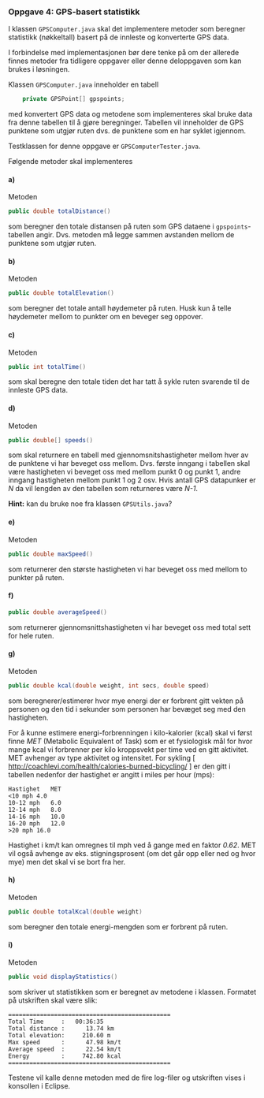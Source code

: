 ### Oppgave 4: GPS-basert statistikk

I klassen `GPSComputer.java` skal det implementere metoder som beregner statistikk (nøkkeltall) basert på de innleste og konverterte GPS data.

I forbindelse med implementasjonen bør dere tenke på om der allerede finnes metoder fra tidligere oppgaver eller denne deloppgaven som kan brukes i løsningen.

Klassen `GPSComputer.java` inneholder en tabell

```java
	private GPSPoint[] gpspoints;
```

med konvertert GPS data og metodene som implementeres skal bruke data fra denne tabellen til å gjøre beregninger. Tabellen vil inneholder de GPS punktene som utgjør ruten dvs. de punktene som en har syklet igjennom.

Testklassen for denne oppgave er `GPSComputerTester.java`.

Følgende metoder skal implementeres

#### a)

Metoden

```java
public double totalDistance()
```

som beregner den totale distansen på ruten som GPS dataene i `gpspoints`-tabellen angir. Dvs. metoden må legge sammen avstanden mellom de punktene som utgjør ruten.

#### b)

Metoden

```java
public double totalElevation()
```

som beregner det totale antall høydemeter på ruten. Husk kun å telle høydemeter mellom to punkter om en beveger seg oppover.

#### c)

Metoden

```java
public int totalTime()
```

som skal beregne den totale tiden det har tatt å sykle ruten svarende til de innleste GPS data.

#### d)

Metoden

```java
public double[] speeds()
```

som skal returnere en tabell med gjennomsnitshastigheter mellom hver av de punktene vi har beveget oss mellom. Dvs. første inngang i tabellen skal være hastigheten vi beveget oss med mellom punkt 0 og punkt 1, andre inngang hastigheten mellom punkt 1 og 2 osv. Hvis antall GPS datapunker er *N* da vil lengden av den tabellen som returneres være *N-1*.

**Hint:** kan du bruke noe fra klassen `GPSUtils.java`?

#### e)

Metoden

```java
public double maxSpeed()
```

som returnerer den største hastigheten vi har beveget oss med mellom to punkter på ruten.

#### f)

```java
public double averageSpeed()
```

som returnerer gjennomsnittshastigheten vi har beveget oss med total sett for hele ruten.  

#### g)

Metoden

```java
public double kcal(double weight, int secs, double speed)
```

som beregnerer/estimerer hvor mye energi der er forbrent gitt vekten på personen og den tid i sekunder som personen har bevæget seg med den hastigheten.

For å kunne estimere energi-forbrenningen i kilo-kalorier (kcal) skal vi først finne *MET* (Metabolic Equivalent of Task)  som er et fysiologisk mål for hvor mange kcal vi forbrenner per kilo kroppsvekt per time ved en gitt aktivitet. MET avhenger av type aktivitet og intensitet. For sykling [ http://coachlevi.com/health/calories-burned-bicycling/ ] er den gitt i tabellen nedenfor der hastighet er angitt i miles per hour (mps):

```
Hastighet	MET
<10 mph	4.0
10-12 mph	6.0
12-14 mph	8.0
14-16 mph	10.0
16-20 mph	12.0
>20 mph	16.0
```

Hastighet i km/t kan omregnes til mph ved å gange med en faktor *0.62*. MET vil også avhenge av eks. stigningsprosent (om det går opp eller ned og hvor mye) men det skal vi se bort fra her.

#### h)

Metoden

```java
public double totalKcal(double weight)
```

som beregner den totale energi-mengden som er forbrent på ruten.

#### i)

Metoden

```java
public void displayStatistics()
```

som skriver ut statistikken som er beregnet av metodene i klassen. Formatet på utskriften skal være slik:

```
==============================================
Total Time     :   00:36:35
Total distance :      13.74 km
Total elevation:     210.60 m
Max speed      :      47.98 km/t
Average speed  :      22.54 km/t
Energy         :     742.80 kcal
==============================================
```

Testene vil kalle denne metoden med de fire log-filer og utskriften vises i konsollen i Eclipse.
